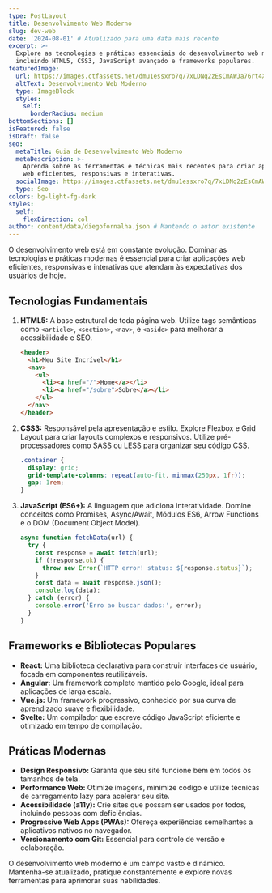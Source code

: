 ```yaml
---
type: PostLayout
title: Desenvolvimento Web Moderno
slug: dev-web
date: '2024-08-01' # Atualizado para uma data mais recente
excerpt: >-
  Explore as tecnologias e práticas essenciais do desenvolvimento web moderno,
  incluindo HTML5, CSS3, JavaScript avançado e frameworks populares.
featuredImage:
  url: https://images.ctfassets.net/dmu1essxro7q/7xLDNq2zEsCmAWJa76rt4X/3677df4fe1801a69be776b7754cd7793/Logo_after_quote_image.jpg # Usando uma imagem diferente para variar
  altText: Desenvolvimento Web Moderno
  type: ImageBlock
  styles:
    self:
      borderRadius: medium
bottomSections: []
isFeatured: false
isDraft: false
seo:
  metaTitle: Guia de Desenvolvimento Web Moderno
  metaDescription: >-
    Aprenda sobre as ferramentas e técnicas mais recentes para criar aplicações
    web eficientes, responsivas e interativas.
  socialImage: https://images.ctfassets.net/dmu1essxro7q/7xLDNq2zEsCmAWJa76rt4X/3677df4fe1801a69be776b7754cd7793/Logo_after_quote_image.jpg
  type: Seo
colors: bg-light-fg-dark
styles:
  self:
    flexDirection: col
author: content/data/diegofornalha.json # Mantendo o autor existente
---
```


O desenvolvimento web está em constante evolução. Dominar as tecnologias e práticas modernas é essencial para criar aplicações web eficientes, responsivas e interativas que atendam às expectativas dos usuários de hoje.

## Tecnologias Fundamentais

1.  **HTML5:** A base estrutural de toda página web. Utilize tags semânticas como `<article>`, `<section>`, `<nav>`, e `<aside>` para melhorar a acessibilidade e SEO.
    ```html
    <header>
      <h1>Meu Site Incrível</h1>
      <nav>
        <ul>
          <li><a href="/">Home</a></li>
          <li><a href="/sobre">Sobre</a></li>
        </ul>
      </nav>
    </header>
    ```

2.  **CSS3:** Responsável pela apresentação e estilo. Explore Flexbox e Grid Layout para criar layouts complexos e responsivos. Utilize pré-processadores como SASS ou LESS para organizar seu código CSS.
    ```css
    .container {
      display: grid;
      grid-template-columns: repeat(auto-fit, minmax(250px, 1fr));
      gap: 1rem;
    }
    ```

3.  **JavaScript (ES6+):** A linguagem que adiciona interatividade. Domine conceitos como Promises, Async/Await, Módulos ES6, Arrow Functions e o DOM (Document Object Model).
    ```javascript
    async function fetchData(url) {
      try {
        const response = await fetch(url);
        if (!response.ok) {
          throw new Error(`HTTP error! status: ${response.status}`);
        }
        const data = await response.json();
        console.log(data);
      } catch (error) {
        console.error('Erro ao buscar dados:', error);
      }
    }
    ```

## Frameworks e Bibliotecas Populares

*   **React:** Uma biblioteca declarativa para construir interfaces de usuário, focada em componentes reutilizáveis.
*   **Angular:** Um framework completo mantido pelo Google, ideal para aplicações de larga escala.
*   **Vue.js:** Um framework progressivo, conhecido por sua curva de aprendizado suave e flexibilidade.
*   **Svelte:** Um compilador que escreve código JavaScript eficiente e otimizado em tempo de compilação.

## Práticas Modernas

*   **Design Responsivo:** Garanta que seu site funcione bem em todos os tamanhos de tela.
*   **Performance Web:** Otimize imagens, minimize código e utilize técnicas de carregamento lazy para acelerar seu site.
*   **Acessibilidade (a11y):** Crie sites que possam ser usados por todos, incluindo pessoas com deficiências.
*   **Progressive Web Apps (PWAs):** Ofereça experiências semelhantes a aplicativos nativos no navegador.
*   **Versionamento com Git:** Essencial para controle de versão e colaboração.

O desenvolvimento web moderno é um campo vasto e dinâmico. Mantenha-se atualizado, pratique constantemente e explore novas ferramentas para aprimorar suas habilidades. 